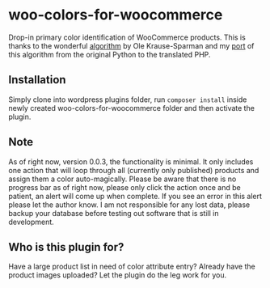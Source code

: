 # woo-colors-for-woocommerce

Drop-in primary color identification of WooCommerce products. This is thanks to the wonderful [algorithm](https://github.com/pixelogik/ColorCube) by Ole Krause-Sparman and my [port](https://github.com/Mauricio-Urrego/colorcube-php) of this algorithm from the original Python to the translated PHP.

## Installation
Simply clone into wordpress plugins folder, run ```composer install``` inside newly created woo-colors-for-woocommerce folder and then activate the plugin.

## Note
As of right now, version 0.0.3, the functionality is minimal. It only includes one action that will loop through all (currently only published) products and assign them a color auto-magically. Please be aware that there is no progress bar as of right now, please only click the action once and be patient, an alert will come up when complete. If you see an error in this alert please let the author know. I am not responsible for any lost data, please backup your database before testing out software that is still in development.

## Who is this plugin for?
Have a large product list in need of color attribute entry? Already have the product images uploaded? Let the plugin do the leg work for you.
